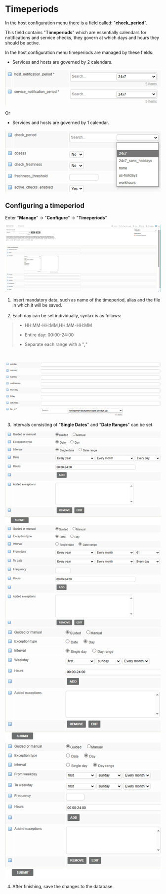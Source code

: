 # Timeperiods

In the host configuration menu there is a field called: "**check_period**". 

This field contains "**Timeperiods**" which are essentially calendars for notifications and service checks, they govern at which days and hours they should be active.

In the host configuration menu timeperiods are managed by these fields:

- Services and hosts are governed by 2 calendars.

![Timeperiod](/media/05_00_16_02_Timeperiod.png)

Or

- Services and hosts are governed by 1 calendar.

![Timeperiod](/media/05_00_16_01_Timeperiod.png)

## Configuring a timeperiod

Enter "**Manage**" -> "**Configure**" -> "**Timeperiods**"

![Timeperiod](/media/05_00_16_03_Timeperiod.png)

1. Insert mandatory data, such as name of the timeperiod, alias and the file in which it will be saved.
<br></br>
2. Each day can be set individually, syntax is as follows: 

<blockquote>

- HH:MM-HH:MM,HH:MM-HH:MM

- Entire day: 00:00-24:00

- Separate each range with a "<strong>,</strong>"

</blockquote>

<br>

![Timeperiod](/media/05_00_16_04_Timeperiod.png)

3. Intervals consisting of "**Single Dates**" and "**Date Ranges**" can be set.

![Timeperiod](/media/05_00_16_05_Timeperiod.png)
![Timeperiod](/media/05_00_16_06_Timeperiod.png)
![Timeperiod](/media/05_00_16_07_Timeperiod.png)
![Timeperiod](/media/05_00_16_08_Timeperiod.png)

4. After finishing, save the changes to the database. 




